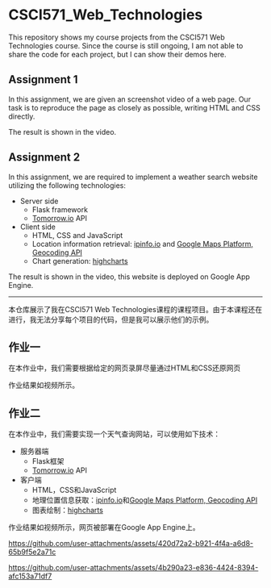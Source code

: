 # CSCI571_Web_Technologies
This repository shows my course projects from the CSCI571 Web Technologies course. Since the course is still ongoing, I am not able to share the code for each project, but I can show their demos here.
## Assignment 1
In this assignment, we are given an screenshot video of a web page. Our task is to reproduce the page as closely as possible, writing HTML and CSS directly.

The result is shown in the video.

## Assignment 2
In this assignment, we are required to implement a weather search website utilizing the following technologies:
- Server side
  - Flask framework
  - [Tomorrow.io](https://app.tomorrow.io/) API
- Client side
  - HTML, CSS and JavaScript
  - Location information retrieval: [ipinfo.io](https://ipinfo.io/) and [Google Maps Platform, Geocoding API](https://developers.google.com/maps/documentation/geocoding/start)
  - Chart generation: [highcharts](https://www.highcharts.com/)

The result is shown in the video, this website is deployed on Google App Engine.

---
本仓库展示了我在CSCI571 Web Technologies课程的课程项目。由于本课程还在进行，我无法分享每个项目的代码，但是我可以展示他们的示例。
## 作业一
在本作业中，我们需要根据给定的网页录屏尽量通过HTML和CSS还原网页

作业结果如视频所示。

## 作业二
在本作业中，我们需要实现一个天气查询网站，可以使用如下技术：
- 服务器端
  - Flask框架
  - [Tomorrow.io](https://app.tomorrow.io/) API
- 客户端
  - HTML，CSS和JavaScript
  - 地理位置信息获取：[ipinfo.io](https://ipinfo.io/)和[Google Maps Platform, Geocoding API](https://developers.google.com/maps/documentation/geocoding/start)
  - 图表绘制：[highcharts](https://www.highcharts.com/)

作业结果如视频所示，网页被部署在Google App Engine上。

https://github.com/user-attachments/assets/420d72a2-b921-4f4a-a6d8-65b9f5e2a71c


https://github.com/user-attachments/assets/4b290a23-e836-4424-8394-afc153a71df7